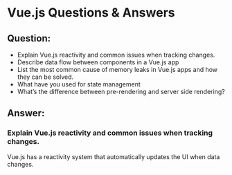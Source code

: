 # Vue.js Questions & Answers

## Question:
- Explain Vue.js reactivity and common issues when tracking changes.
- Describe data flow between components in a Vue.js app
- List the most common cause of memory leaks in Vue.js apps and how they can be solved.
- What have you used for state management
- What’s the difference between pre-rendering and server side rendering?


## Answer:

### Explain Vue.js reactivity and common issues when tracking changes.
Vue.js has a reactivity system that automatically updates the UI when data changes.
